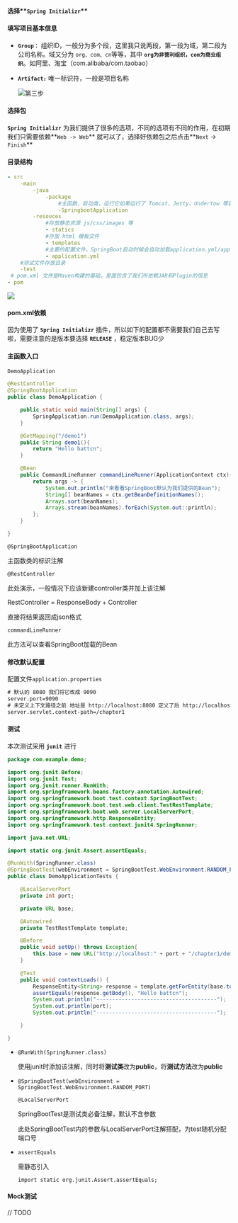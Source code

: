 #### 选择**`Spring Initializr`**

#### 填写项目基本信息

- **`Group：`** 组织ID，一般分为多个段，这里我只说两段，第一段为域，第二段为公司名称。域又分为 `org、com、cn`等等，其中 **`org为非营利组织，com为商业组织`**。如阿里、淘宝（com.alibaba/com.taobao）

- **`Artifact:`** 唯一标识符，一般是项目名称

  ![第三步](chapter1-项目搭建.assets/3.png)

#### 选择包

**`Spring Initializr`** 为我们提供了很多的选项，不同的选项有不同的作用，在初期我们只需要依赖**`Web -> Web`** 就可以了，选择好依赖包之后点击**`Next` -> `Finish`**

#### 目录结构

```yml
- src
    -main
        -java
            -package
                #主函数，启动类，运行它如果运行了 Tomcat、Jetty、Undertow 等容器
                -SpringbootApplication	
        -resouces
            #存放静态资源 js/css/images 等
            - statics
            #存放 html 模板文件
            - templates
            #主要的配置文件，SpringBoot启动时候会自动加载application.yml/application.properties		
            - application.yml
    #测试文件存放目录		
    -test
 # pom.xml 文件是Maven构建的基础，里面包含了我们所依赖JAR和Plugin的信息
- pom
```

![](chapter1-项目搭建.assets/捕获.JPG)

#### pom.xml依赖

因为使用了 **`Spring Initializr`** 插件，所以如下的配置都不需要我们自己去写啦，需要注意的是版本要选择 **`RELEASE`** ，稳定版本BUG少

#### 主函数入口

`DemoApplication`

```java
@RestController
@SpringBootApplication
public class DemoApplication {

    public static void main(String[] args) {
        SpringApplication.run(DemoApplication.class, args);
    }

    @GetMapping("/demo1")
    public String demo1(){
        return "Hello battcn";
    }

    @Bean
    public CommandLineRunner commandLineRunner(ApplicationContext ctx){
        return args -> {
            System.out.println("来看看SpringBoot默认为我们提供的Bean");
            String[] beanNames = ctx.getBeanDefinitionNames();
            Arrays.sort(beanNames);
            Arrays.stream(beanNames).forEach(System.out::println);
        };
    }

}
```

`@SpringBootApplication`

主函数类的标识注解

`@RestController`

此处演示，一般情况下应该新建controller类并加上该注解

RestController = ResponseBody + Controller

直接将结果返回成json格式

`commandLineRunner`

此方法可以查看SpringBoot加载的Bean

#### 修改默认配置

配置文件`application.properties`

```xml
# 默认的 8080 我们将它改成 9090 
server.port=9090
# 未定义上下文路径之前 地址是 http://localhost:8080 定义了后 http://localhost:9090 你能在tomcat做的事情，配置文件都可以
server.servlet.context-path=/chapter1
```

#### 测试

本次测试采用 **`junit`** 进行

```java
package com.example.demo;

import org.junit.Before;
import org.junit.Test;
import org.junit.runner.RunWith;
import org.springframework.beans.factory.annotation.Autowired;
import org.springframework.boot.test.context.SpringBootTest;
import org.springframework.boot.test.web.client.TestRestTemplate;
import org.springframework.boot.web.server.LocalServerPort;
import org.springframework.http.ResponseEntity;
import org.springframework.test.context.junit4.SpringRunner;

import java.net.URL;

import static org.junit.Assert.assertEquals;

@RunWith(SpringRunner.class)
@SpringBootTest(webEnvironment = SpringBootTest.WebEnvironment.RANDOM_PORT)
public class DemoApplicationTests {

    @LocalServerPort
    private int port;

    private URL base;

    @Autowired
    private TestRestTemplate template;

    @Before
    public void setUp() throws Exception{
        this.base = new URL("http://localhost:" + port + "/chapter1/demo1");
    }

    @Test
    public void contextLoads() {
        ResponseEntity<String> response = template.getForEntity(base.toString(), String.class);
        assertEquals(response.getBody(), "Hello battcn");
        System.out.println("--------------------------------------");
        System.out.println(port);
        System.out.println("--------------------------------------");

    }

}

```

- `@RunWith(SpringRunner.class)`

  使用junit时添加该注解，同时将**测试类**改为**public**，将**测试方法**改为**public**

- `@SpringBootTest(webEnvironment = SpringBootTest.WebEnvironment.RANDOM_PORT)`

  `@LocalServerPort`

  SpringBootTest是测试类必备注解，默认不含参数

  此处SpringBootTest内的参数与LocalServerPort注解搭配，为test随机分配端口号

- `assertEquals`

  需静态引入

  `import static org.junit.Assert.assertEquals;`

#### Mock测试

// TODO

